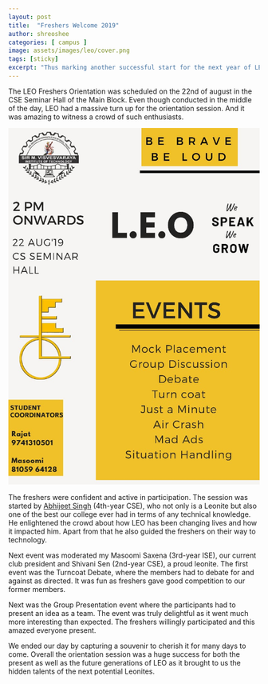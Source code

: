 ```yaml
---
layout: post
title:  "Freshers Welcome 2019"
author: shreoshee
categories: [ campus ]
image: assets/images/leo/cover.png
tags: [sticky]
excerpt: "Thus marking another successful start for the next year of LEO."
---
```

The LEO Freshers Orientation was scheduled on the 22nd of august in the CSE Seminar Hall of the Main Block. Even though conducted in the middle of the day, LEO had a massive turn up for the orientation session. And it was amazing to witness a crowd of such enthusiasts.

![](/assets/images/orientation.jpeg)

The freshers were confident and active in participation. The session was started by [Abhijeet Singh](https://www.absingh.com/) (4th-year CSE), who not only is a Leonite but also one of the best our college ever had in terms of any technical knowledge. He enlightened the crowd about how LEO has been changing lives and how it impacted him. Apart from that he also guided the freshers on their way to technology. 

Next event was moderated my Masoomi Saxena (3rd-year ISE), our current club president and Shivani Sen (2nd-year CSE), a proud leonite. The first event was the Turncoat Debate, where the members had to debate for and against as directed. It was fun as freshers gave good competition to our former members. 

Next was the Group Presentation event where the participants had to present an idea as a team. The event was truly delightful as it went much more interesting than expected. The freshers willingly participated and this amazed everyone present. 

We ended our day by capturing a souvenir to cherish it for many days to come. Overall the orientation session was a huge success for both the present as well as the future generations of LEO as it brought to us the hidden talents of the next potential Leonites.

